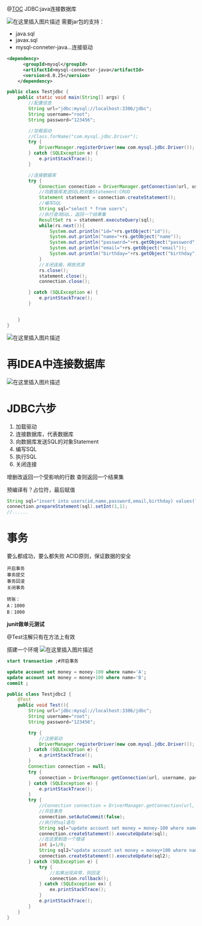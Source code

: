 ﻿@[TOC](目录)
JDBC:java连接数据库

![在这里插入图片描述](https://img-blog.csdnimg.cn/971667138eda4803b4c56734966e24d7.png?x-oss-process=image/watermark,type_ZHJvaWRzYW5zZmFsbGJhY2s,shadow_50,text_Q1NETiBAcHVyaXR5LWdvb2Q=,size_18,color_FFFFFF,t_70,g_se,x_16)
需要jar包的支持：

 - java.sql
 - javax.sql
 - mysql-conneter-java...连接驱动


```xml
<dependency>
      <groupId>mysql</groupId>
      <artifactId>mysql-connector-java</artifactId>
      <version>8.0.25</version>
    </dependency>
```

```java
public class Testjdbc {
    public static void main(String[] args) {
        //配置信息
        String url="jdbc:mysql://localhost:3306/jdbc";
        String username="root";
        String password="123456";

        //加载驱动
        //Class.forName("com.mysql.jdbc.Driver");
        try {
            DriverManager.registerDriver(new com.mysql.jdbc.Driver());
        } catch (SQLException e) {
            e.printStackTrace();
        }

        //连接数据库
        try {
            Connection connection = DriverManager.getConnection(url, username, password);
            //向数据库发送SQL的对象Statement:CRUD
            Statement statement = connection.createStatement();
            //编写SQL
            String sql="select * from users";
            //执行查询SQL，返回一个结果集
            ResultSet rs = statement.executeQuery(sql);
            while(rs.next()){
                System.out.println("id="+rs.getObject("id"));
                System.out.println("name="+rs.getObject("name"));
                System.out.println("password="+rs.getObject("password"));
                System.out.println("email="+rs.getObject("email"));
                System.out.println("birthday="+rs.getObject("birthday"));
            }
            //关闭连接，释放资源
            rs.close();
            statement.close();
            connection.close();

        } catch (SQLException e) {
            e.printStackTrace();
        }


    }
}
```
![在这里插入图片描述](https://img-blog.csdnimg.cn/37d50f9bb4174f73a1ca8402035a2d44.png?x-oss-process=image/watermark,type_ZHJvaWRzYW5zZmFsbGJhY2s,shadow_50,text_Q1NETiBAcHVyaXR5LWdvb2Q=,size_9,color_FFFFFF,t_70,g_se,x_16)
# 再IDEA中连接数据库
![在这里插入图片描述](https://img-blog.csdnimg.cn/24869dc5623a45ebb0eb68e03fbae030.png?x-oss-process=image/watermark,type_ZHJvaWRzYW5zZmFsbGJhY2s,shadow_50,text_Q1NETiBAcHVyaXR5LWdvb2Q=,size_10,color_FFFFFF,t_70,g_se,x_16)
# JDBC六步

 1. 加载驱动
 2. 连接数据库，代表数据库
 3. 向数据库发送SQL的对象Statement
 4. 编写SQL
 5. 执行SQL
 6. 关闭连接

增删改返回一个受影响的行数
查则返回一个结果集


预编译有？占位符，最后赋值

```java
String sql="insert into users(id,name,password,email,birthday) values(?,?,?,?,?)";
connection.prepareStatement(sql).setInt(1,1);
//......
```


# 事务
要么都成功，要么都失败
ACID原则，保证数据的安全

```
开启事务
事务提交
事务回滚
关闭事务

转账：
A：1000
B：1000

```
**junit做单元测试**


@Test注解只有在方法上有效

搭建一个环境
![在这里插入图片描述](https://img-blog.csdnimg.cn/175a8dfbc0004ae9a7193dd25401ff65.png?x-oss-process=image/watermark,type_ZHJvaWRzYW5zZmFsbGJhY2s,shadow_50,text_Q1NETiBAcHVyaXR5LWdvb2Q=,size_14,color_FFFFFF,t_70,g_se,x_16)

```sql
start transaction ;#开启事务

update account set money = money-100 where name='A';
update account set money = money+100 where name='B';
commit ;
```

```java
public class Testjdbc2 {
    @Test
    public void Test(){
        String url="jdbc:mysql://localhost:3306/jdbc";
        String username="root";
        String password="123456";

        try {
            //注册驱动
            DriverManager.registerDriver(new com.mysql.jdbc.Driver());
        } catch (SQLException e) {
            e.printStackTrace();
        }
        Connection connection = null;
        try {
            connection = DriverManager.getConnection(url, username, password);
        } catch (SQLException e) {
            e.printStackTrace();
        }
        try {
            //Connection connection = DriverManager.getConnection(url, username, password);
            //开启事务
            connection.setAutoCommit(false);
            //执行的sql语句
            String sql="update account set money = money-100 where name='A';";
            connection.createStatement().executeUpdate(sql);
            //在这里制造一个错误
            int i=1/0;
            String sql2="update account set money = money+100 where name='B';';";
            connection.createStatement().executeUpdate(sql2);
        } catch (SQLException e) {
            try {
                //如果出现异常，则回滚
                connection.rollback();
            } catch (SQLException ex) {
                ex.printStackTrace();
            }
            e.printStackTrace();
        }
    }
}
```

